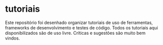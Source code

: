 # tutoriais

Este repositório foi desenhado organizar tutoriais de uso de ferramentas, frameworks de desenvolvimento e testes de código.
Todos os tutoriais aqui disponibilizados são de uso livre. 
Críticas e sugestões são muito bem vindos.
